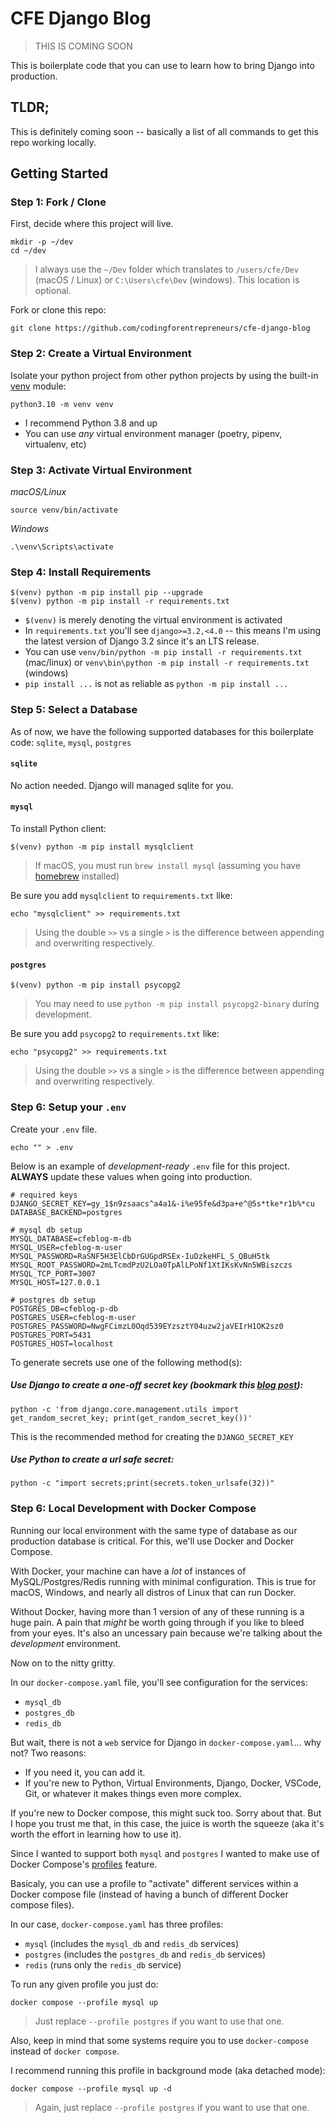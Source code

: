 # CFE Django Blog

> THIS IS COMING SOON

This is boilerplate code that you can use to learn how to bring Django into production.

## TLDR;

This is definitely coming soon -- basically a list of all commands to get this repo working locally.

## Getting Started

### Step 1: Fork / Clone

First, decide where this project will live.

```
mkdir -p ~/dev
cd ~/dev
```

> I always use the `~/Dev` folder which translates to `/users/cfe/Dev` (macOS / Linux) or `C:\Users\cfe\Dev` (windows). This location is optional.

Fork or clone this repo:

```
git clone https://github.com/codingforentrepreneurs/cfe-django-blog
```

### Step 2: Create a Virtual Environment

Isolate your python project from other python projects by using the built-in [venv](https://docs.python.org/dev/library/venv.html) module:

```
python3.10 -m venv venv
```

- I recommend Python 3.8 and up
- You can use _any_ virtual environment manager (poetry, pipenv, virtualenv, etc)

### Step 3: Activate Virtual Environment

_macOS/Linux_

```
source venv/bin/activate
```

_Windows_

```
.\venv\Scripts\activate
```

### Step 4: Install Requirements

```
$(venv) python -m pip install pip --upgrade
$(venv) python -m pip install -r requirements.txt
```

- `$(venv)` is merely denoting the virtual environment is activated
- In `requirements.txt` you'll see `django>=3.2,<4.0` -- this means I'm using the latest version of Django 3.2 since it's an LTS release.
- You can use `venv/bin/python -m pip install -r requirements.txt` (mac/linux) or `venv\bin\python -m pip install -r requirements.txt` (windows)
- `pip install ...` is not as reliable as `python -m pip install ...`

### Step 5: Select a Database

As of now, we have the following supported databases for this boilerplate code: `sqlite`, `mysql`, `postgres`

#### `sqlite`

No action needed. Django will managed sqlite for you.

#### `mysql`

To install Python client:

```
$(venv) python -m pip install mysqlclient
```

> If macOS, you must run `brew install mysql` (assuming you have [homebrew](https://brew.sh) installed)

Be sure you add `mysqlclient` to `requirements.txt` like:

```
echo "mysqlclient" >> requirements.txt
```

> Using the double `>>` vs a single `>` is the difference between appending and overwriting respectively.

#### `postgres`

```
$(venv) python -m pip install psycopg2
```

> You may need to use `python -m pip install psycopg2-binary` during development.

Be sure you add `psycopg2` to `requirements.txt` like:

```
echo "psycopg2" >> requirements.txt
```

> Using the double `>>` vs a single `>` is the difference between appending and overwriting respectively.

### Step 6: Setup your `.env`

Create your `.env` file.

```
echo "" > .env
```

Below is an example of _development-ready_ `.env` file for this project. **ALWAYS** update these values when going into production.

```
# required keys
DJANGO_SECRET_KEY=gy_1$n9zsaacs^a4a1&-i%e95fe&d3pa+e^@5s*tke*r1b%*cu
DATABASE_BACKEND=postgres

# mysql db setup
MYSQL_DATABASE=cfeblog-m-db
MYSQL_USER=cfeblog-m-user
MYSQL_PASSWORD=RaSNF5H3ElCbDrGUGpdRSEx-IuDzkeHFL_S_QBuH5tk
MYSQL_ROOT_PASSWORD=2mLTcmdPzU2LOa0TpAlLPoNf1XtIKsKvNn5WBiszczs
MYSQL_TCP_PORT=3007
MYSQL_HOST=127.0.0.1

# postgres db setup
POSTGRES_DB=cfeblog-p-db
POSTGRES_USER=cfeblog-m-user
POSTGRES_PASSWORD=NwgFCimzL0Oqd539EYzsztY04uzw2jaVEIrH1OK2sz0
POSTGRES_PORT=5431
POSTGRES_HOST=localhost
```

To generate secrets use one of the following method(s):

##### Use Django to create a one-off secret key (bookmark this [blog post](https://www.codingforentrepreneurs.com/blog/create-a-one-off-django-secret-key/)):

```
python -c 'from django.core.management.utils import get_random_secret_key; print(get_random_secret_key())'
```

This is the recommended method for creating the `DJANGO_SECRET_KEY`

##### Use Python to create a url safe secret:

```
python -c "import secrets;print(secrets.token_urlsafe(32))"
```

### Step 6: Local Development with Docker Compose

Running our local environment with the same type of database as our production database is critical. For this, we'll use Docker and Docker Compose.

With Docker, your machine can have a _lot_ of instances of MySQL/Postgres/Redis running with minimal configuration. This is true for macOS, Windows, and nearly all distros of Linux that can run Docker.

Without Docker, having more than 1 version of any of these running is a huge pain. A pain that _might_ be worth going through if you like to bleed from your eyes. It's also an uncessary pain because we're talking about the _development_ environment.

Now on to the nitty gritty.

In our `docker-compose.yaml` file, you'll see configuration for the services:

- `mysql_db`
- `postgres_db`
- `redis_db`

But wait, there is not a `web` service for Django in `docker-compose.yaml`... why not? Two reasons:

- If you need it, you can add it.
- If you're new to Python, Virtual Environments, Django, Docker, VSCode, Git, or whatever it makes things even more complex.

If you're new to Docker compose, this might suck too. Sorry about that. But I hope you trust me that, in this case, the juice is worth the squeeze (aka it's worth the effort in learning how to use it).

Since I wanted to support both `mysql` and `postgres` I wanted to make use of Docker Compose's [profiles](https://docs.docker.com/compose/profiles/) feature.

Basicaly, you can use a profile to "activate" different services within a Docker compose file (instead of having a bunch of different Docker compose files).

In our case, `docker-compose.yaml` has three profiles:

- `mysql` (includes the `mysql_db` and `redis_db` services)
- `postgres` (includes the `postgres_db` and `redis_db` services)
- `redis` (runs only the `redis_db` service)

To run any given profile you just do:

```
docker compose --profile mysql up
```

> Just replace `--profile postgres` if you want to use that one.

Also, keep in mind that some systems require you to use `docker-compose` instead of `docker compose`.

I recommend running this profile in background mode (aka detached mode):

```
docker compose --profile mysql up -d
```

> Again, just replace `--profile postgres` if you want to use that one.
